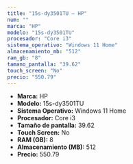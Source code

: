 ```yaml
---
title: "15s-dy3501TU — HP"
num: ""
marca: "HP"
modelo: "15s-dy3501TU"
procesador: "Core i3"
sistema_operativo: "Windows 11 Home"
almacenamiento_mb: "512"
ram_gb: "8"
tamano_pantalla: "39.62"
touch_screen: "No"
precio: "550.79"
---
```

<ul>
<li><strong>Marca:</strong> HP</li>
<li><strong>Modelo:</strong> 15s-dy3501TU</li>
<li><strong>Sistema Operativo:</strong> Windows 11 Home</li>
<li><strong>Procesador:</strong> Core i3 </li>
<li><strong>Tamaño de pantalla:</strong> 39.62</li>
<li><strong>Touch Screen:</strong> No</li>
<li><strong>RAM (GB):</strong> 8</li>
<li><strong>Almacenamiento (MB):</strong> 512</li>
<li><strong>Precio:</strong> 550.79</li>
</ul>